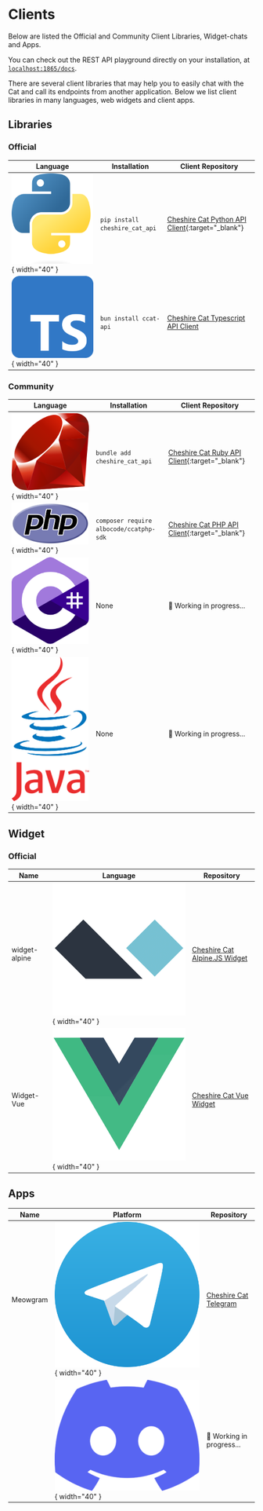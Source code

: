 # Clients

Below are listed the Official and Community Client Libraries, Widget-chats and Apps.

You can check out the REST API playground directly on your installation, at [`localhost:1865/docs`](http://localhost:1865/docs).

There are several client libraries that may help you to easily chat with the Cat and call its endpoints from another application.
Below we list client libraries in many languages, web widgets and client apps.

## Libraries

### Official

| Language                                                                             | Installation                   | Client Repository                                                                              |
| ------------------------------------------------------------------------------------ | ------------------------------ | ---------------------------------------------------------------------------------------------- |
| ![Image title](../../assets/img/clientlib/1869px-Python-logo-notext.png){ width="40" }  | `pip install cheshire_cat_api` | [Cheshire Cat Python API Client](https://pypi.org/project/cheshire_cat_api/){:target="_blank"} |
| ![Image title](../../assets/img/clientlib/512px-Typescript_logo_2020.png){ width="40" } | `bun install ccat-api`         | [Cheshire Cat Typescript API Client](https://github.com/cheshire-cat-ai/api-client-ts)         |

### Community

| Language                                                                      | Installation                            | Client Repository                                                                               |
| ----------------------------------------------------------------------------- | --------------------------------------- | ----------------------------------------------------------------------------------------------- |
| ![Image title](../../assets/img/clientlib/198px-Ruby_logo.png){ width="40" }     | `bundle add cheshire_cat_api`           | [Cheshire Cat Ruby API Client](https://github.com/Jhonnyr97/cheshire_cat_api){:target="_blank"} |
| ![Image title](../../assets/img/clientlib/711px-PHP-logo.png){ width="40" }      | `composer require albocode/ccatphp-sdk` | [Cheshire Cat PHP API Client](https://github.com/AlboCode/ccatphp-sdk){:target="_blank"}        |
| ![Image title](../../assets/img/clientlib/1200px-Logo_C_sharp.png){ width="40" } | None                                    | :construction_worker: Working in progress...                                                    |
| ![Image title](../../assets/img/clientlib/Java_Logo.png){ width="40" }           | None                                    | :construction_worker: Working in progress...                                                    |

## Widget

### Official

| Name          | Language                                                            | Repository                                                                        |
| ------------- | ------------------------------------------------------------------- | --------------------------------------------------------------------------------- |
| widget-alpine | ![Image title](../../assets/img/clientlib/Alpine.js.png){ width="40" } | [Cheshire Cat Alpine.JS Widget](https://github.com/cheshire-cat-ai/widget-alpine) |
| Widget-Vue    | ![Image title](../../assets/img/clientlib/Vue.js.png){ width="40" }    | [Cheshire Cat Vue Widget](https://github.com/cheshire-cat-ai/widget-vue)          |


## Apps

| Name     | Platform                                                                       | Repository                                                    |
| -------- | ------------------------------------------------------------------------------ | ------------------------------------------------------------- |
| Meowgram | ![Image title](../../assets/img/clientlib/2048px-Telegram_logo.png){ width="40" } | [Cheshire Cat Telegram](https://github.com/Pingdred/Meowgram) |
|          | ![Image title](../../assets/img/clientlib/discord.png){ width="40" }              | :construction_worker: Working in progress...                  |
